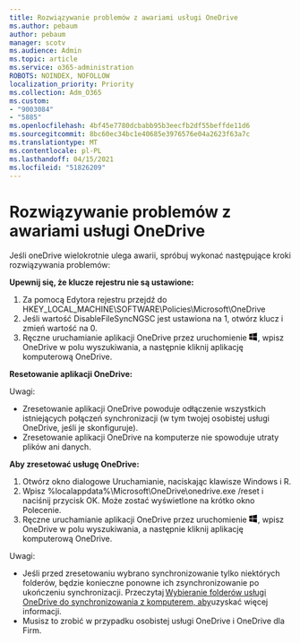 ```yaml
---
title: Rozwiązywanie problemów z awariami usługi OneDrive
ms.author: pebaum
author: pebaum
manager: scotv
ms.audience: Admin
ms.topic: article
ms.service: o365-administration
ROBOTS: NOINDEX, NOFOLLOW
localization_priority: Priority
ms.collection: Adm_O365
ms.custom:
- "9003084"
- "5885"
ms.openlocfilehash: 4bf45e7780dcbabb95b3eecfb2df55beffde11d6
ms.sourcegitcommit: 8bc60ec34bc1e40685e3976576e04a2623f63a7c
ms.translationtype: MT
ms.contentlocale: pl-PL
ms.lasthandoff: 04/15/2021
ms.locfileid: "51826209"
---
```

# <a name="troubleshoot-onedrive-crashes"></a>Rozwiązywanie problemów z awariami usługi OneDrive

Jeśli oneDrive wielokrotnie ulega awarii, spróbuj wykonać następujące kroki rozwiązywania problemów:

**Upewnij się, że klucze rejestru nie są ustawione:**

1. Za pomocą Edytora rejestru przejdź do HKEY_LOCAL_MACHINE\SOFTWARE\Policies\Microsoft\OneDrive
2. Jeśli wartość DisableFileSyncNGSC jest ustawiona na 1, otwórz klucz i zmień wartość na 0.
3. Ręczne uruchamianie aplikacji OneDrive przez uruchomienie ![Naciśnij klawisz systemu Windows](data:image/png;base64,iVBORw0KGgoAAAANSUhEUgAAABEAAAAOCAYAAADJ7fe0AAAAAXNSR0IArs4c6QAAAARnQU1BAACxjwv8YQUAAAAJcEhZcwAADsQAAA7EAZUrDhsAAADxSURBVDhPY/wPBAx4wR+Gd6/fM7x9/ZTh9ZuXDGdPnWE4tH0rw/UHDxlaVp9kCDCSYWABKfv35wfD+/cfGV4+fcLw5uVjhlOXzzFsX/qWYebmZAZPWWOGO2DD8ACQS9Y3e4Bcg4Y9/t94fPa/CoY4Aq8/+xik/T8TkEMxGDyGgANWwSqeobvbGSyAADIM3BwCDKXd3QyfoCLoQEGAA0xTxSWjsYMJwLHjkruU4UXSJ4YnT54x3Dh/luHmjfMMmw9wMjCDlRAGBDPgjy8fGT5//8rw9P4Thge3zzNcvXmDYevmfQzXb1xlmH/0ATADyjAAAKdWkD3ZSwNeAAAAAElFTkSuQmCC), wpisz OneDrive w polu wyszukiwania, a następnie kliknij aplikację komputerową OneDrive.

**Resetowanie aplikacji OneDrive:**

Uwagi:

- Zresetowanie aplikacji OneDrive powoduje odłączenie wszystkich istniejących połączeń synchronizacji (w tym twojej osobistej usługi OneDrive, jeśli je skonfiguruje).
- Zresetowanie aplikacji OneDrive na komputerze nie spowoduje utraty plików ani danych.

**Aby zresetować usługę OneDrive:**

1. Otwórz okno dialogowe Uruchamianie, naciskając klawisze Windows i R.
2. Wpisz %localappdata%\Microsoft\OneDrive\onedrive.exe /reset i naciśnij przycisk OK. Może zostać wyświetlone na krótko okno Polecenie.
3. Ręczne uruchamianie aplikacji OneDrive przez uruchomienie ![Naciśnij klawisz systemu Windows](data:image/png;base64,iVBORw0KGgoAAAANSUhEUgAAABEAAAAOCAYAAADJ7fe0AAAAAXNSR0IArs4c6QAAAARnQU1BAACxjwv8YQUAAAAJcEhZcwAADsQAAA7EAZUrDhsAAADxSURBVDhPY/wPBAx4wR+Gd6/fM7x9/ZTh9ZuXDGdPnWE4tH0rw/UHDxlaVp9kCDCSYWABKfv35wfD+/cfGV4+fcLw5uVjhlOXzzFsX/qWYebmZAZPWWOGO2DD8ACQS9Y3e4Bcg4Y9/t94fPa/CoY4Aq8/+xik/T8TkEMxGDyGgANWwSqeobvbGSyAADIM3BwCDKXd3QyfoCLoQEGAA0xTxSWjsYMJwLHjkruU4UXSJ4YnT54x3Dh/luHmjfMMmw9wMjCDlRAGBDPgjy8fGT5//8rw9P4Thge3zzNcvXmDYevmfQzXb1xlmH/0ATADyjAAAKdWkD3ZSwNeAAAAAElFTkSuQmCC), wpisz OneDrive w polu wyszukiwania, a następnie kliknij aplikację komputerową OneDrive.

Uwagi:

- Jeśli przed zresetowaniu wybrano synchronizowanie tylko niektórych folderów, będzie konieczne ponowne ich zsynchronizowanie po ukończeniu synchronizacji. Przeczytaj [Wybieranie folderów usługi OneDrive do synchronizowania z komputerem, aby](https://support.office.com/article/98b8b011-8b94-419b-aa95-a14ff2415e85)uzyskać więcej   informacji.
- Musisz to zrobić w przypadku osobistej usługi OneDrive i OneDrive dla Firm.